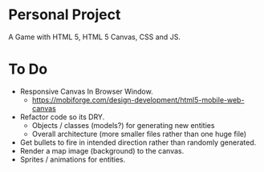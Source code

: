 # Personal Project

A Game with HTML 5, HTML 5 Canvas, CSS and JS.

# To Do

- Responsive Canvas In Browser Window.
    + https://mobiforge.com/design-development/html5-mobile-web-canvas
- Refactor code so its DRY.
    + Objects / classes (models?) for generating new entities
    + Overall architecture (more smaller files rather than one huge file)
- Get bullets to fire in intended direction rather than randomly generated.
- Render a map image (background) to the canvas.
- Sprites / animations for entities.

